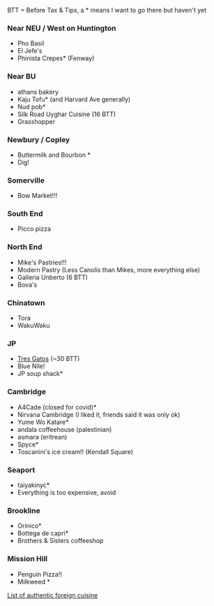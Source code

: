 BTT = Before Tax & Tips, a \* means I want to go there but haven't yet

### Near NEU / West on Huntington

 - Pho Basil
 - El Jefe's
 - Phinista Crepes\* (Fenway)

### Near BU

 - athans bakery
 - Kaju Tofu\* (and Harvard Ave generally)
 - Nud pob\*
 - Silk Road Uyghar Cuisine (16 BTT)
 - Grasshopper

### Newbury / Copley

 - Buttermilk and Bourbon \*
 - Dig!

### Somerville

 - Bow Market!!!

### South End

 - Picco pizza

### North End

 - Mike's Pastries!!!
 - Modern Pastry (Less Canolis than Mikes, more everything else)
 - Galleria Unberto (6 BTT)
 - Bova's

### Chinatown

 - Tora
 - WakuWaku

### JP

 - [Tres Gatos](http://www.tresgatosjp.com/) (~30 BTT)
 - Blue Nile!
 - JP soup shack\*

### Cambridge

 - A4Cade (closed for covid)\*
 - Nirvana Cambridge (I liked it, friends said it was only ok)
 - Yume Wo Katare\*
 - andala coffeehouse (palestinian)
 - asmara (eritrean)
 - Spyce\*
 - Toscanini's ice cream!! (Kendall Square)

### Seaport

 - taiyakinyc\*
 - Everything is too expensive, avoid

### Brookline

 - Orinico\*
 - Bottega de capri\*
 - Brothers & Sisters coffeeshop

### Mission Hill

 - Penguin Pizza!!
 - Milkweed \*

[List of authentic foreign cuisine](https://www.reddit.com/r/boston/comments/phcsq5/foreignborn_people_of_boston_what_is_the_best/)
